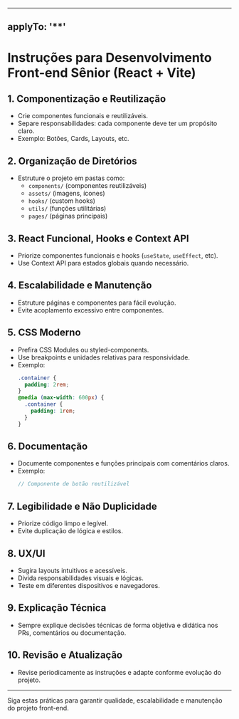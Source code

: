 
---
applyTo: '**'
---
# Instruções para Desenvolvimento Front-end Sênior (React + Vite)

## 1. Componentização e Reutilização
- Crie componentes funcionais e reutilizáveis.
- Separe responsabilidades: cada componente deve ter um propósito claro.
- Exemplo: Botões, Cards, Layouts, etc.

## 2. Organização de Diretórios
- Estruture o projeto em pastas como:
  - `components/` (componentes reutilizáveis)
  - `assets/` (imagens, ícones)
  - `hooks/` (custom hooks)
  - `utils/` (funções utilitárias)
  - `pages/` (páginas principais)

## 3. React Funcional, Hooks e Context API
- Priorize componentes funcionais e hooks (`useState`, `useEffect`, etc).
- Use Context API para estados globais quando necessário.

## 4. Escalabilidade e Manutenção
- Estruture páginas e componentes para fácil evolução.
- Evite acoplamento excessivo entre componentes.

## 5. CSS Moderno
- Prefira CSS Modules ou styled-components.
- Use breakpoints e unidades relativas para responsividade.
- Exemplo:
  ```css
  .container {
    padding: 2rem;
  }
  @media (max-width: 600px) {
    .container {
      padding: 1rem;
    }
  }
  ```

## 6. Documentação
- Documente componentes e funções principais com comentários claros.
- Exemplo:
  ```jsx
  // Componente de botão reutilizável
  ```

## 7. Legibilidade e Não Duplicidade
- Priorize código limpo e legível.
- Evite duplicação de lógica e estilos.

## 8. UX/UI
- Sugira layouts intuitivos e acessíveis.
- Divida responsabilidades visuais e lógicas.
- Teste em diferentes dispositivos e navegadores.

## 9. Explicação Técnica
- Sempre explique decisões técnicas de forma objetiva e didática nos PRs, comentários ou documentação.

## 10. Revisão e Atualização
- Revise periodicamente as instruções e adapte conforme evolução do projeto.

---
Siga estas práticas para garantir qualidade, escalabilidade e manutenção do projeto front-end.


